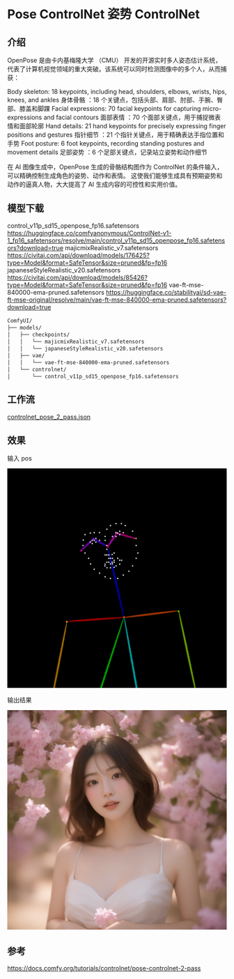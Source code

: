 # Pose ControlNet  姿势 ControlNet


## 介绍

OpenPose 是由卡内基梅隆大学 （CMU） 开发的开源实时多人姿态估计系统，代表了计算机视觉领域的重大突破。该系统可以同时检测图像中的多个人，从而捕获：

Body skeleton: 18 keypoints, including head, shoulders, elbows, wrists, hips, knees, and ankles
身体骨骼 ：18 个关键点，包括头部、肩部、肘部、手腕、臀部、膝盖和脚踝
Facial expressions: 70 facial keypoints for capturing micro-expressions and facial contours
面部表情 ：70 个面部关键点，用于捕捉微表情和面部轮廓
Hand details: 21 hand keypoints for precisely expressing finger positions and gestures
指针细节 ：21 个指针关键点，用于精确表达手指位置和手势
Foot posture: 6 foot keypoints, recording standing postures and movement details
足部姿势 ：6 个足部关键点，记录站立姿势和动作细节


在 AI 图像生成中，OpenPose 生成的骨骼结构图作为 ControlNet 的条件输入，可以精确控制生成角色的姿势、动作和表情。
这使我们能够生成具有预期姿势和动作的逼真人物，大大提高了 AI 生成内容的可控性和实用价值。


## 模型下载

control_v11p_sd15_openpose_fp16.safetensors https://huggingface.co/comfyanonymous/ControlNet-v1-1_fp16_safetensors/resolve/main/control_v11p_sd15_openpose_fp16.safetensors?download=true
majicmixRealistic_v7.safetensors https://civitai.com/api/download/models/176425?type=Model&format=SafeTensor&size=pruned&fp=fp16
japaneseStyleRealistic_v20.safetensors https://civitai.com/api/download/models/85426?type=Model&format=SafeTensor&size=pruned&fp=fp16
vae-ft-mse-840000-ema-pruned.safetensors https://huggingface.co/stabilityai/sd-vae-ft-mse-original/resolve/main/vae-ft-mse-840000-ema-pruned.safetensors?download=true



```
ComfyUI/
├── models/
│   ├── checkpoints/
│   │   └── majicmixRealistic_v7.safetensors
│   │   └── japaneseStyleRealistic_v20.safetensors
│   ├── vae/
│   │   └── vae-ft-mse-840000-ema-pruned.safetensors
│   └── controlnet/
│       └── control_v11p_sd15_openpose_fp16.safetensors
```


## 工作流


[controlnet_pose_2_pass.json](./controlnet_pose_2_pass.json)


## 效果


输入 pos


![](./pose_controlnet_2_pass_input.png)


输出结果


![](./ComfyUI_01683_.png)  






## 参考

https://docs.comfy.org/tutorials/controlnet/pose-controlnet-2-pass

